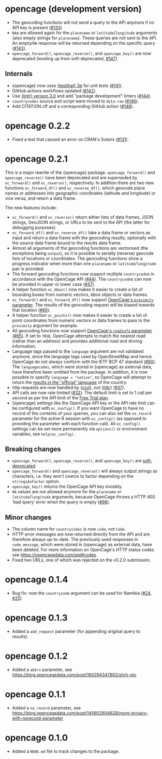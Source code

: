 # opencage (development version)

* The geocoding functions will not send a query to the API anymore if no API key is present ([#133](https://github.com/ropensci/opencage/issues/133)).
* `NA`s are allowed again for the `placename` or `latitude`/`longitude` arguments (also empty strings for `placename`). 
  These queries are not sent to the API. 
  An empty/`NA` response will be returned depending on the specific query ([#143](https://github.com/ropensci/opencage/issues/143)).
* `opencage_forward()`, `opencage_reverse()`, and `opencage_key()` are now deprecated (leveling up from soft-deprecated, [#147](https://github.com/ropensci/opencage/pull/147)).

## Internals

* {opencage} now uses [{testthat} 3e](https://testthat.r-lib.org/articles/third-edition.html) for unit tests ([#141](https://github.com/ropensci/opencage/issues/141)).
* GitHub actions workflows updated ([#142](https://github.com/ropensci/opencage/issues/142)).
* Use [{lintr} version 3.0](https://www.tidyverse.org/blog/2022/07/lintr-3-0-0/) and add "package development" linters ([#144](https://github.com/ropensci/opencage/pull/144)).
* `countrycodes` source and script were moved to `data-raw` ([#146](https://github.com/ropensci/opencage/pull/146)).
* Add CITATION.cff and a corresponding GitHub action ([#148](https://github.com/ropensci/opencage/pull/148)).

# opencage 0.2.2

* Fixed a test that caused an error on CRAN's Solaris ([#131](https://github.com/ropensci/opencage/issues/131)).

# opencage 0.2.1

This is a major rewrite of the {opencage} package. `opencage_forward()` and `opencage_reverse()` have been deprecated and are superseded by `oc_forward()` and `oc_reverse()`, respectively. In addition there are two new functions `oc_forward_df()` and `oc_reverse_df()`, which geocode place names or addresses into geographic coordinates (latitude and longitude) or vice versa, and return a data frame. 

The new features include:

* `oc_forward()` and `oc_reverse()` return either lists of data frames, JSON strings, GeoJSON strings, or URLs to be sent to the API (the latter for debugging purposes).
* `oc_forward_df()` and `oc_reverse_df()` take a data frame or vectors as input and return a data frame with the geocoding results, optionally with the source data frame bound to the results data frame. 
* Almost all arguments of the geocoding functions are vectorised (the exceptions being `output`), so it is possible to serially (reverse) geocode lists of locations or coordinates. The geocoding functions show a progress indicator when more than one `placename` or `latitude`/`longitude` pair is provided.
* The forward geocoding functions now support multiple `countrycode`s in accordance with the OpenCage API ([#44](https://github.com/ropensci/opencage/issues/44)). The `countrycode`s can now be provided in upper or lower case ([#47](https://github.com/ropensci/opencage/issues/47)).
* A helper function `oc_bbox()` now makes it easier to create a list of bounding boxes from numeric vectors, bbox objects or data frames. 
* `oc_forward()` and `oc_forward_df()` now support [OpenCage's `proximity` parameter](https://blog.opencagedata.com/post/new-optional-parameter-proximity). The results of the geocoding request will be biased towards that location ([#60](https://github.com/ropensci/opencage/issues/60)).
* A helper function `oc_points()` now makes it easier to create a list of point coordinates from numeric vectors or data frames to pass to the `proximity` argument for example. 
* All geocoding functions now support [OpenCage's `roadinfo` parameter](https://blog.opencagedata.com/post/new-optional-parameter-roadinfo) ([#65](https://github.com/ropensci/opencage/issues/65)). If set to `TRUE`, OpenCage attempts to match the nearest road (rather than an address) and provides additional road and driving information.
* Language tags passed to the `language` argument are not validated anymore, since the language tags used by OpenStreetMap and hence OpenCage do not always conform with the IETF BCP 47 standard ([#90](https://github.com/ropensci/opencage/issues/90)). The `languagecodes`, which were stored in {opencage} as external data, have therefore been omitted from the package. In addition, it is now possible to specify `language = "native"`, so OpenCage will attempt to return the [results in the "official" language](https://blog.opencagedata.com/post/support-for-local-language) of the country. 
* http requests are now handled by {[crul](https://docs.ropensci.org/crul/)}, not {[httr](https://httr.r-lib.org)} ([#37](https://github.com/ropensci/opencage/issues/37)).
* API calls are now rate limited ([#32](https://github.com/ropensci/opencage/issues/32)). The default limit is set to 1 call per second as per the API limit of the [Free Trial plan](https://opencagedata.com/pricing).
* {opencage} settings like the OpenCage API key or the API rate limit can be configured with `oc_config()`. If you want OpenCage to have no record of the contents of your queries, you can also set the `no_record` parameter for the active R session with `oc_config()` (as opposed to providing the parameter with each function call). All `oc_config()` settings can be set more permanently via `options()` or environment variables, see `help(oc_config)`.

## Breaking changes

* `opencage_forward()`, `opencage_reverse()`, and `opencage_key()` are [soft-deprecated](https://lifecycle.r-lib.org/reference/deprecate_soft.html). 
* `opencage_forward()` and `opencage_reverse()` will always output strings as characters, i.e. they won't coerce to factor depending on the `stringsAsFactor` option.
* `opencage_key()` returns the OpenCage API key invisibly.
* `NA` values are not allowed anymore for the `placename` or `latitude`/`longitude` arguments, because OpenCage throws a HTTP 400 ‘bad query’ error when the query is empty ([#98](https://github.com/ropensci/opencage/issues/98)). 

## Minor changes

* The column name for `countrycodes` is now `code`, not `Code`. 
* HTTP error messages are now returned directly from the API and are therefore always up-to-date. The previously used responses in `code_message`, which were stored in {opencage} as external data, have been deleted. For more information on OpenCage's HTTP status codes see https://opencagedata.com/api#codes.
* Fixed two URLs, one of which was rejected on the v0.2.0 submission.

# opencage 0.1.4

* Bug fix: now the `countrycode` argument can be used for Namibia ([#24](https://github.com/ropensci/opencage/issues/24), [#25](https://github.com/ropensci/opencage/issues/25)).

# opencage 0.1.3

* Added a `add_request` parameter (for appending original query to results).

# opencage 0.1.2

* Added a `abbrv` parameter, see https://blog.opencagedata.com/post/160294347883/shrtr-pls.

# opencage 0.1.1

* Added a `no_record` parameter, see https://blog.opencagedata.com/post/145602604628/more-privacy-with-norecord-parameter

# opencage 0.1.0

* Added a `NEWS.md` file to track changes to the package.
